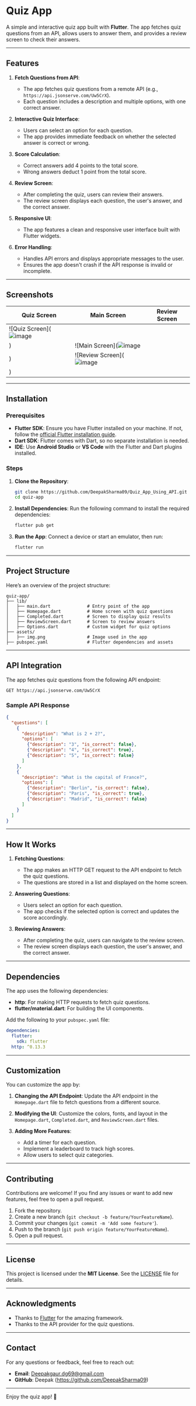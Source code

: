 

# Quiz App

A simple and interactive quiz app built with **Flutter**. The app fetches quiz questions from an API, allows users to answer them, and provides a review screen to check their answers.

------------------------------------------------------------------------------------------------

## Features

1. **Fetch Questions from API**:
   - The app fetches quiz questions from a remote API (e.g., `https://api.jsonserve.com/Uw5CrX`).
   - Each question includes a description and multiple options, with one correct answer.

2. **Interactive Quiz Interface**:
   - Users can select an option for each question.
   - The app provides immediate feedback on whether the selected answer is correct or wrong.

3. **Score Calculation**:
   - Correct answers add 4 points to the total score.
   - Wrong answers deduct 1 point from the total score.

4. **Review Screen**:
   - After completing the quiz, users can review their answers.
   - The review screen displays each question, the user's answer, and the correct answer.

5. **Responsive UI**:
   - The app features a clean and responsive user interface built with Flutter widgets.

6. **Error Handling**:
   - Handles API errors and displays appropriate messages to the user.
   - Ensures the app doesn't crash if the API response is invalid or incomplete.

---

## Screenshots

| Quiz Screen | Main Screen | Review Screen |
|-------------|-------------|---------------|
| ![Quiz Screen](![image](https://github.com/user-attachments/assets/6e2f5f63-a7e8-4d2d-91a5-13803680ea54)
) | ![Main Screen](![image](https://github.com/user-attachments/assets/200a193f-ee9c-4701-bd7c-58027f6bddab)
) | ![Review Screen](![image](https://github.com/user-attachments/assets/0e08ee29-5662-4f34-8392-16fc3010a0ba)
) |

---

## Installation

### Prerequisites

- **Flutter SDK**: Ensure you have Flutter installed on your machine. If not, follow the [official Flutter installation guide](https://flutter.dev/docs/get-started/install).
- **Dart SDK**: Flutter comes with Dart, so no separate installation is needed.
- **IDE**: Use **Android Studio** or **VS Code** with the Flutter and Dart plugins installed.

### Steps

1. **Clone the Repository**:
   ```bash
   git clone https://github.com/DeepakSharma09/Quiz_App_Using_API.git
   cd quiz-app
   ```

2. **Install Dependencies**:
   Run the following command to install the required dependencies:
   ```bash
   flutter pub get
   ```

3. **Run the App**:
   Connect a device or start an emulator, then run:
   ```bash
   flutter run
   ```

---

## Project Structure

Here’s an overview of the project structure:

```
quiz-app/
├── lib/
│   ├── main.dart              # Entry point of the app
│   ├── Homepage.dart          # Home screen with quiz questions
│   ├── Completed.dart         # Screen to display quiz results
│   ├── ReviewScreen.dart      # Screen to review answers
│   ├── Options.dart           # Custom widget for quiz options
├── assets/
│   ├── img.png                # Image used in the app
├── pubspec.yaml               # Flutter dependencies and assets
```

---

## API Integration

The app fetches quiz questions from the following API endpoint:

```
GET https://api.jsonserve.com/Uw5CrX
```

### Sample API Response

```json
{
  "questions": [
    {
      "description": "What is 2 + 2?",
      "options": [
        {"description": "3", "is_correct": false},
        {"description": "4", "is_correct": true},
        {"description": "5", "is_correct": false}
      ]
    },
    {
      "description": "What is the capital of France?",
      "options": [
        {"description": "Berlin", "is_correct": false},
        {"description": "Paris", "is_correct": true},
        {"description": "Madrid", "is_correct": false}
      ]
    }
  ]
}
```

---

## How It Works

1. **Fetching Questions**:
   - The app makes an HTTP GET request to the API endpoint to fetch the quiz questions.
   - The questions are stored in a list and displayed on the home screen.

2. **Answering Questions**:
   - Users select an option for each question.
   - The app checks if the selected option is correct and updates the score accordingly.

3. **Reviewing Answers**:
   - After completing the quiz, users can navigate to the review screen.
   - The review screen displays each question, the user's answer, and the correct answer.

---

## Dependencies

The app uses the following dependencies:

- **http**: For making HTTP requests to fetch quiz questions.
- **flutter/material.dart**: For building the UI components.

Add the following to your `pubspec.yaml` file:

```yaml
dependencies:
  flutter:
    sdk: flutter
  http: ^0.13.3
```

---

## Customization

You can customize the app by:

1. **Changing the API Endpoint**:
   Update the API endpoint in the `Homepage.dart` file to fetch questions from a different source.

2. **Modifying the UI**:
   Customize the colors, fonts, and layout in the `Homepage.dart`, `Completed.dart`, and `ReviewScreen.dart` files.

3. **Adding More Features**:
   - Add a timer for each question.
   - Implement a leaderboard to track high scores.
   - Allow users to select quiz categories.

---

## Contributing

Contributions are welcome! If you find any issues or want to add new features, feel free to open a pull request.

1. Fork the repository.
2. Create a new branch (`git checkout -b feature/YourFeatureName`).
3. Commit your changes (`git commit -m 'Add some feature'`).
4. Push to the branch (`git push origin feature/YourFeatureName`).
5. Open a pull request.

---

## License

This project is licensed under the **MIT License**. See the [LICENSE](LICENSE) file for details.

---

## Acknowledgments

- Thanks to [Flutter](https://flutter.dev) for the amazing framework.
- Thanks to the API provider for the quiz questions.

---

## Contact

For any questions or feedback, feel free to reach out:

- **Email**: Deepakgaur.dg69@gmail.com
- **GitHub**: Deepak (https://github.com/DeepakSharma09)

---

Enjoy the quiz app! 🚀

